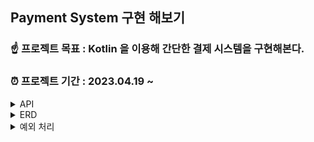 ## Payment System 구현 해보기

### ☝ 프로젝트 목표 : Kotlin 을 이용해 간단한 결제 시스템을 구현해본다.

### ⏰ 프로젝트 기간 : 2023.04.19 ~ 

<details>
<summary>API</summary>
<div markdown="1">

```
// 1. 결제 요청
POST http://localhost:8080/api/v1/pay
{
  "paymentUserId": "ehdrms6900",
  "amount": 2000,
  "merchantTransactionId": "merchantX"
  "orderName": "아이폰13"
}
```
```
// 2. 환불 요청
POST http://localhost:8080/api/v1/refund
{
  "transactionId": "zxmn1209",
  "refundId": "thisIsRefundId",
  "refundAmount" "2000",
  "refundReason" "변심으로 인한 환뷸"
}
```




</div>
</details>

<details>
<summary>ERD</summary>
<div markdown="1">

![](https://velog.velcdn.com/images/choidongkuen/post/bc7dbf2c-ad8d-4cc1-825e-e2bbc38272fe/image.png)

</div>
</details>

<details>
<summary>예외 처리</summary>
<div markdown="1">

- PaymentException 을 통한 예외 처리

- ErrorCode 표
|이름|설명|
|---|---|
|INVALID_REQUEST| 잘못된 요청입니다. |


</div>
</details>
